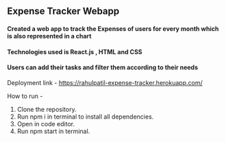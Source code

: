 ## Expense Tracker Webapp
<h4>Created a web app to track the Expenses of users for every month which is also represented in a chart</h4>
<h4>Technologies used is React.js , HTML and CSS</h4>
<h4>Users can add their tasks and filter them according to their needs</h4>

Deployment link - https://rahulpatil-expense-tracker.herokuapp.com/


How to run -
1. Clone the repository.
2. Run npm i in terminal to install all dependencies.
3. Open in code editor.
4. Run npm start in terminal.
